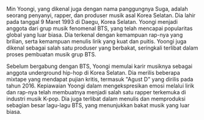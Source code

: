 <p>Min Yoongi, yang dikenal juga dengan nama panggungnya Suga, adalah seorang penyanyi, rapper, dan produser musik asal Korea Selatan. Dia lahir pada tanggal 9 Maret 1993 di Daegu, Korea Selatan. Yoongi menjadi anggota dari grup musik fenomenal BTS, yang telah mencapai popularitas global yang luar biasa. Dia terkenal dengan kemampuan rap-nya yang brilian, serta kemampuan menulis lirik yang kuat dan puitis. Yoongi juga dikenal sebagai salah satu produser yang berbakat, seringkali terlibat dalam proses pembuatan musik grup BTS.</p>
<p>Sebelum bergabung dengan BTS, Yoongi memulai karir musiknya sebagai anggota underground hip-hop di Korea Selatan. Dia merilis beberapa mixtape yang mendapat pujian kritis, termasuk "Agust D" yang dirilis pada tahun 2016. Kepiawaian Yoongi dalam mengekspresikan emosi melalui lirik dan rap-nya telah membuatnya menjadi salah satu rapper terkemuka di industri musik K-pop. Dia juga terlibat dalam menulis dan memproduksi sebagian besar lagu-lagu BTS, yang menunjukkan bakat musik yang luar biasa.</p>